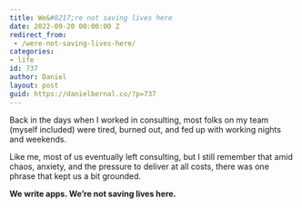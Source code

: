 ```yaml
---
title: We&#8217;re not saving lives here
date: 2022-09-20 00:00:00 Z
redirect_from:
 - /were-not-saving-lives-here/
categories:
- life
id: 737
author: Daniel
layout: post
guid: https://danielbernal.co/?p=737
---
```


Back in the days when I worked in consulting, most folks on my team (myself included) were tired, burned out, and fed up with working nights and weekends. <!--more-->

Like me, most of us eventually left consulting, but I still remember that amid chaos, anxiety, and the pressure to deliver at all costs, there was one phrase that kept us a bit grounded.

**We write apps. We’re not saving lives here.**